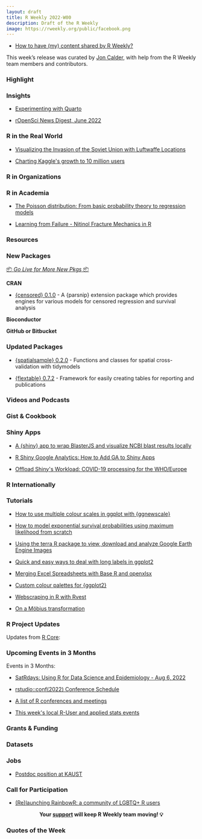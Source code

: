 ```yaml
---
layout: draft
title: R Weekly 2022-W00
description: Draft of the R Weekly
image: https://rweekly.org/public/facebook.png
---
```



+ [How to have (my) content shared by R Weekly?](https://github.com/rweekly/rweekly.org#how-to-have-my-content-shared-by-r-weekly)

This week’s release was curated by [Jon Calder](https://twitter.com/jonmcalder), with help from the R Weekly team members and contributors.

###  Highlight



### Insights

+ [Experimenting with Quarto](https://tshafer.com/blog/2022/06/experimenting-with-quarto)

+ [rOpenSci News Digest, June 2022](https://ropensci.org/blog/2022/06/24/ropensci-news-digest-june-2022/)

### R in the Real World

+ [Visualizing the Invasion of the Soviet Union with Luftwaffe Locations](https://scweiss.blogspot.com/2022/06/visualizing-invasion-of-soviet-union.html)

+ [Charting Kaggle's growth to 10 million users](https://heads0rtai1s.github.io/2022/06/23/kaggle-10-million/)

###  R in Organizations



###  R in Academia

+ [The Poisson distribution: From basic probability theory to regression models](https://www.zeileis.org/news/poisson/)

+ [Learning from Failure - Nitinol Fracture Mechanics in R](https://rileyking.netlify.app/post/learning-from-failure-nitinol-fracture-mechanics-in-r/)

###  Resources



###  New Packages

<p class="added-hostname"><a href="https://rweekly.org/live" target="_blank" class="externalLink">📦 <i>Go Live for More New Pkgs</i> 📦</a></p>

**CRAN**

+ [{censored} 0.1.0](https://github.com/tidymodels/censored) - A {parsnip} extension package which provides engines for various models for censored regression and survival analysis

**Bioconductor**



**GitHub or Bitbucket**



### Updated Packages

+ [{spatialsample} 0.2.0](https://cran.r-project.org/package=spatialsample) - Functions and classes for spatial cross-validation with tidymodels

+ [{flextable} 0.7.2](https://www.ardata.fr/en/post/2022/06/23/flextable-0-7-2-is-out/) - Framework for easily creating tables for reporting and publications

###  Videos and Podcasts



### Gist & Cookbook



### Shiny Apps

+ [A {shiny} app to wrap BlasterJS and visualize NCBI blast results locally](https://discindo.org/post/2022-06-23-a-shiny-app-to-wrap-blasterjs-and-visualize-ncbi-blast-results-locally/)

+ [R Shiny Google Analytics: How to Add GA to Shiny Apps](https://appsilon.com/r-shiny-google-analytics/)

+ [Offload Shiny's Workload: COVID-19 processing for the WHO/Europe](https://www.jumpingrivers.com/blog/who-shiny-covid-maintenance-continuous-integration/)

### R Internationally



###  Tutorials

+ [How to use multiple colour scales in ggplot with {ggnewscale}](http://gradientdescending.com/how-to-use-multiple-color-scales-in-ggplot-with-ggnewscale/)

+ [How to model exponential survival probabilities using maximum likelihood from scratch](https://lukas-r.blog/posts/2022-06-25-surviving-from-scratch/)

+ [Using the terra R package to view, download and analyze Google Earth Engine Images](https://humus.rocks/post/2022/06/23/using-the-terra-r-package-to-view-download-and-analyze-google-earth-engine-images/)

+ [Quick and easy ways to deal with long labels in ggplot2](https://www.andrewheiss.com/blog/2022/06/23/long-labels-ggplot/)

+ [Merging Excel Spreadsheets with Base R and openxlsx](https://bensstats.wordpress.com/2022/06/24/robservations-33-merging-excel-spreadsheets-with-base-r-and-openxlsx/)

+ [Custom colour palettes for {ggplot2}](https://www.jumpingrivers.com/blog/custom-colour-palettes-for-ggplot2/)

+ [Webscraping in R with Rvest](https://datasandbox.netlify.app/post/2022-06-22-webscraping-in-r-with-rvest/)

+ [On a Möbius transformation](https://laustep.github.io/stlahblog/posts/OnAMobiusTransformation.html)

<!--<div class="post-more-begin></div><div class="post-more-end"></div>-->

###  R Project Updates

Updates from [R Core](http://developer.r-project.org/blosxom.cgi/R-devel/NEWS):


###  Upcoming Events in 3 Months

Events in 3 Months:

+ [SatRdays: Using R for Data Science and Epidemiology - Aug 6, 2022](https://www.r-consortium.org/events/2022/06/20/francophone-satrday-conference-coming-soon-save-the-date)

+ [rstudio::conf(2022) Conference Schedule](https://www.rstudio.com/blog/rstudio-2022-conf-schedule/)

+ [A list of R conferences and meetings](https://jumpingrivers.github.io/meetingsR/events.html)

+ [This week's local R-User and applied stats events](https://community.rstudio.com/c/irl)

### Grants & Funding


### Datasets

### Jobs

+ [Postdoc position at KAUST](https://www.paulamoraga.com/opportunities/)


###  Call for Participation

+ [(Re)launching RainbowR: a community of LGBTQ+ R users](https://rainbowr.netlify.app/posts/relaunching-rainbowr/relaunching-rainbowr.html)

<p class="hide-support added-hostname support-rweekly" style="text-align: center;font-weight: bold;">Your <a class="non-visited externalLink" href="https://www.patreon.com/rweekly" onclick="pas(this)">support</a> will keep R Weekly team moving! 💡</p>

###  Quotes of the Week


